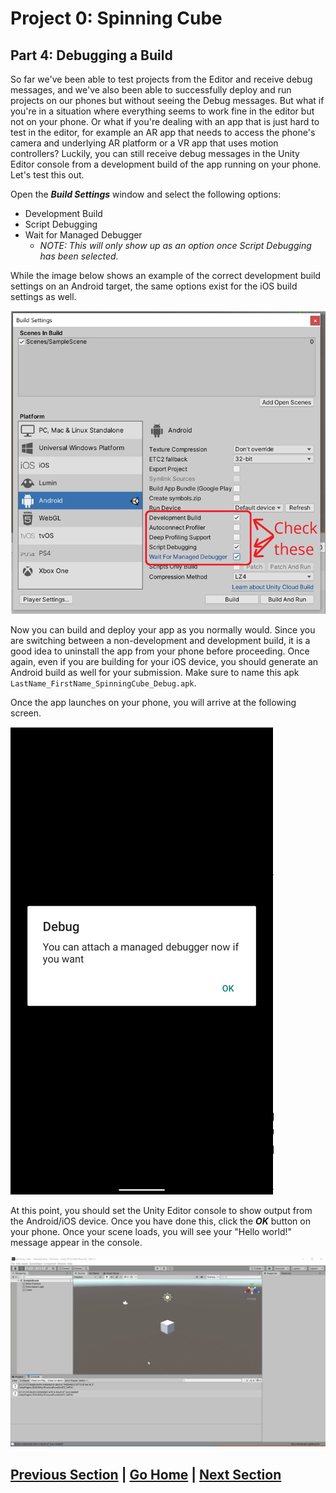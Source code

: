 # Project 0: Spinning Cube

## Part 4: Debugging a Build

So far we've been able to test projects from the Editor and receive debug messages, and we've also been able to successfully deploy and run projects on our phones but without seeing the Debug messages. But what if you're in a situation where everything seems to work fine in the editor but not on your phone. Or what if you're dealing with an app that is just hard to test in the editor, for example an AR app that needs to access the phone's camera and underlying AR platform or a VR app that uses motion controllers? Luckily, you can still receive debug messages in the Unity Editor console from a development build of the app running on your phone. Let's test this out.

Open the _**Build Settings**_ window and select the following options:

* Development Build
* Script Debugging
* Wait for Managed Debugger
  - _NOTE: This will only show up as an option once Script Debugging has been selected._

While the image below shows an example of the correct development build settings on an Android target, the same options exist for the iOS build settings as well.

![Image of settings for development build](images/dev-build.png)

Now you can build and deploy your app as you normally would. Since you are switching between a non-development and development build, it is a good idea to uninstall the app from your phone before proceeding. Once again, even if you are building for your iOS device, you should generate an Android build as well for your submission. Make sure to name this apk `LastName_FirstName_SpinningCube_Debug.apk`.

Once the app launches on your phone, you will arrive at the following screen.

![Screenshot from phone showing message to wait for debugger](images/wait.png)

At this point, you should set the Unity Editor console to show output from the Android/iOS device. Once you have done this, click the _**OK**_ button on your phone. Once your scene loads, you will see your "Hello world!" message appear in the console.

![GIF showing how to show debug output from phone in Unity console](images/connect-debugger.gif)

## [Previous Section](../build-ios) | [Go Home](..) | [Next Section](../submission)
